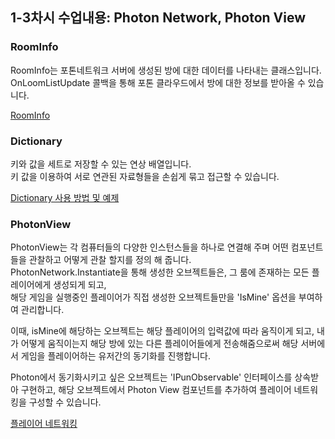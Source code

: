 ## 1-3차시 수업내용: Photon Network, Photon View

### RoomInfo
RoomInfo는 포톤네트워크 서버에 생성된 방에 대한 데이터를 나타내는 클래스입니다.<br>
OnLoomListUpdate 콜백을 통해 포톤 클라우드에서 방에 대한 정보를 받아올 수 있습니다.

[RoomInfo](https://doc-api.photonengine.com/en/pun/v2/class_photon_1_1_realtime_1_1_room_info.html)

### Dictionary
키와 값을 세트로 저장할 수 있는 연상 배열입니다.<br>
키 값을 이용하여 서로 연관된 자료형들을 손쉽게 묶고 접근할 수 있습니다.

[Dictionary 사용 방법 및 예제](https://ponyozzang.tistory.com/325)

### PhotonView 
PhotonView는 각 컴퓨터들의 다양한 인스턴스들을 하나로 연결해 주며 어떤 컴포넌트들을 관찰하고 어떻게 관찰 할지를 정의 해 줍니다.<br>
PhotonNetwork.Instantiate을 통해 생성한 오브젝트들은, 그 룸에 존재하는 모든 플레이어에게 생성되게 되고,<br>
해당 게임을 실행중인 플레이어가 직접 생성한 오브젝트들만을 'IsMine' 옵션을 부여하여 관리합니다.

이때, isMine에 해당하는 오브젝트는 해당 플레이어의 입력값에 따라 움직이게 되고, 내가 어떻게 움직이는지 해당 방에 있는 다른 플레이어들에게 전송해줌으로써 해당 서버에서 게임을 플레이어하는 유저간의 동기화를 진행합니다.

Photon에서 동기화시키고 싶은 오브젝트는 'IPunObservable' 인터페이스를 상속받아 구현하고, 해당 오브젝트에서 Photon View 컴포넌트를 추가하여 플레이어 네트워킹을 구성할 수 있습니다.

[플레이어 네트워킹](https://doc.photonengine.com/ko-kr/pun/current/demos-and-tutorials/pun-basics-tutorial/player-networking)

